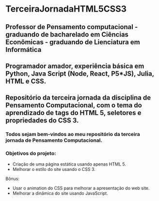 # TerceiraJornadaHTML5CSS3
## Professor de Pensamento computacional -  graduando de bacharelado em Ciências Econômicas - graduando de Lienciatura em Informática
## Programador amador, experiência básica em Python, Java Script (Node, React, P5*JS), Julia, HTML e CSS.
## Repositório da terceira jornada da disciplina de Pensamento Computacional, com o tema do aprendizado de tags do HTML 5, seletores e propriedades do CSS 3.
 
### Todos sejam bem-vindos ao meu repositório da terceira jornada de Pensamento Computacional. 

### Objetivos do projeto:

- Criação de uma página estática usando apenas HTML 5.
- Melhorar o estilo do site usando o CSS 3.


Bônus:
- Usar o animation do CSS para melhorar a apresentação do web site.
- Melhorar a dinâmica do site usando JavaScript.

